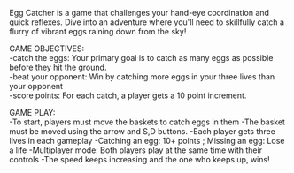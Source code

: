 Egg Catcher is a game that challenges your hand-eye coordination and quick reflexes. Dive into an adventure where you'll need to skillfully catch a flurry of vibrant eggs raining down from the sky!

GAME OBJECTIVES:
<br>
-catch the eggs: Your primary goal is to catch as many eggs as possible before they hit the ground.
<br>
-beat your opponent: Win by catching more eggs in your three lives than your opponent
<br>
-score points: For each catch, a player gets a 10 point increment.

GAME PLAY:
<br>
-To start, players must move the baskets to catch eggs in them
-The basket must be moved using the arrow and S,D buttons.
-Each player gets three lives in each gameplay
-Catching an egg: 10+ points ; Missing an egg: Lose a life
-Multiplayer mode: Both players play at the same time with their controls
-The speed keeps increasing and the one who keeps up, wins!

